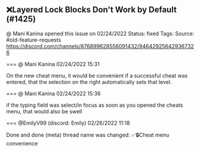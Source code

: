 ## ❌Layered Lock Blocks Don't Work by Default (#1425)
@ Mani Kanina opened this issue on 02/24/2022
Status: fixed
Tags: 
Source: #old-feature-requests https://discord.com/channels/876899628556091432/946429256429367326


=== @ Mani Kanina 02/24/2022 15:31

On the new cheat menu, it would be convenient if a successful cheat was entered, that the selection on the right automatically sets that level.

=== @ Mani Kanina 02/24/2022 15:36

if the typing field was select/in focus as soon as you opened the cheats menu, that would also be swell

=== @EmilyV99 (discord: Emily) 02/26/2022 11:18

Done and done
(meta) thread name was changed: ✅🔒Cheat menu convenience
